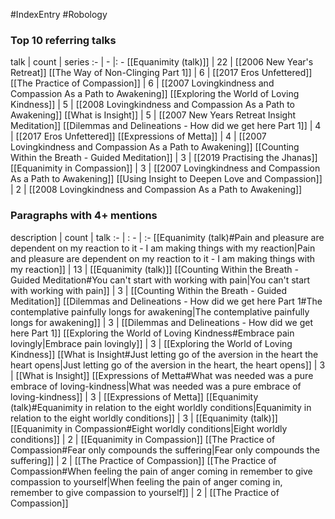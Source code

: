 #IndexEntry #Robology

### Top 10 referring talks
talk | count | series
:- | - |: -
[[Equanimity (talk)]] | 22 | [[2006 New Year's Retreat]]
[[The Way of Non-Clinging Part 1]] | 6 | [[2017 Eros Unfettered]]
[[The Practice of Compassion]] | 6 | [[2007 Lovingkindness and Compassion As a Path to Awakening]]
[[Exploring the World of Loving Kindness]] | 5 | [[2008 Lovingkindness and Compassion As a Path to Awakening]]
[[What is Insight]] | 5 | [[2007 New Years Retreat Insight Meditation]]
[[Dilemmas and Delineations - How did we get here Part 1]] | 4 | [[2017 Eros Unfettered]]
[[Expressions of Metta]] | 4 | [[2007 Lovingkindness and Compassion As a Path to Awakening]]
[[Counting Within the Breath - Guided Meditation]] | 3 | [[2019 Practising the Jhanas]]
[[Equanimity in Compassion]] | 3 | [[2007 Lovingkindness and Compassion As a Path to Awakening]]
[[Using Insight to Deepen Love and Compassion]] | 2 | [[2008 Lovingkindness and Compassion As a Path to Awakening]]

### Paragraphs with 4+ mentions
description | count | talk
:- | : - | :-
[[Equanimity (talk)#Pain and pleasure are dependent on my reaction to it - I am making things with my reaction\|Pain and pleasure are dependent on my reaction to it - I am making things with my reaction]] | 13 | [[Equanimity (talk)]]
[[Counting Within the Breath - Guided Meditation#You can't start with working with pain\|You can't start with working with pain]] | 3 | [[Counting Within the Breath - Guided Meditation]]
[[Dilemmas and Delineations - How did we get here Part 1#The contemplative painfully longs for awakening\|The contemplative painfully longs for awakening]] | 3 | [[Dilemmas and Delineations - How did we get here Part 1]]
[[Exploring the World of Loving Kindness#Embrace pain lovingly\|Embrace pain lovingly]] | 3 | [[Exploring the World of Loving Kindness]]
[[What is Insight#Just letting go of the aversion in the heart the heart opens\|Just letting go of the aversion in the heart, the heart opens]] | 3 | [[What is Insight]]
[[Expressions of Metta#What was needed was a pure embrace of loving-kindness\|What was needed was a pure embrace of loving-kindness]] | 3 | [[Expressions of Metta]]
[[Equanimity (talk)#Equanimity in relation to the eight worldly conditions\|Equanimity in relation to the eight worldly conditions]] | 3 | [[Equanimity (talk)]]
[[Equanimity in Compassion#Eight worldly conditions\|Eight worldly conditions]] | 2 | [[Equanimity in Compassion]]
[[The Practice of Compassion#Fear only compounds the suffering\|Fear only compounds the suffering]] | 2 | [[The Practice of Compassion]]
[[The Practice of Compassion#When feeling the pain of anger coming in remember to give compassion to yourself\|When feeling the pain of anger coming in, remember to give compassion to yourself]] | 2 | [[The Practice of Compassion]]

